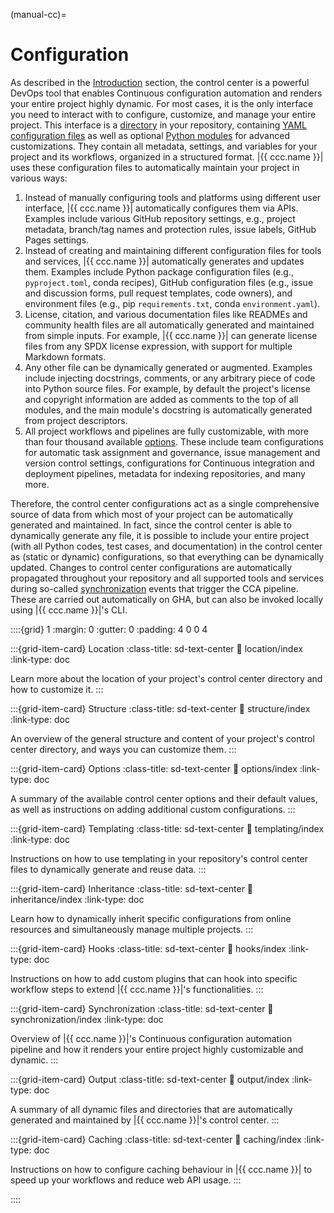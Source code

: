 (manual-cc)=
# Configuration

As described in the [Introduction](#overview-cc) section,
the control center is a powerful DevOps tool
that enables Continuous configuration automation and 
renders your entire project highly dynamic.
For most cases, it is the only interface you need to interact
with to configure, customize, and manage your entire project.
This interface is a [directory](#manual-cc-location) in your repository,
containing [YAML configuration files](#manual-cc-structure) as well as
optional [Python modules](#manual-cc-hooks) for advanced customizations.
They contain all metadata, settings, and variables
for your project and its workflows, organized in a structured format.
|{{ ccc.name }}| uses these configuration files
to automatically maintain your project in various ways:

1. Instead of manually configuring tools and platforms using different user interface,
   |{{ ccc.name }}| automatically configures them via APIs.
   Examples include various GitHub repository settings, e.g., project metadata,
   branch/tag names and protection rules, issue labels, GitHub Pages settings.
2. Instead of creating and maintaining different configuration files for tools and services,
   |{{ ccc.name }}| automatically generates and updates them.
   Examples include Python package configuration files (e.g., `pyproject.toml`, conda recipes),
   GitHub configuration files (e.g., issue and discussion forms, pull request templates, code owners),
   and environment files (e.g., pip `requirements.txt`, conda `environment.yaml`).
3. License, citation, and various documentation files like READMEs and community health files
   are all automatically generated and maintained from simple inputs. For example,
   |{{ ccc.name }}| can generate license files from any SPDX license expression,
   with support for multiple Markdown formats.
4. Any other file can be dynamically generated or augmented. Examples include injecting
   docstrings, comments, or any arbitrary piece of code into Python source files.
   For example, by default the project's license and copyright information are added as comments
   to the top of all modules, and the main module's docstring
   is automatically generated from project descriptors.
5. All project workflows and pipelines are fully customizable,
   with more than four thousand available [options](#manual-cc-options). These include
   team configurations for automatic task assignment and governance,
   issue management and version control settings, configurations for
   Continuous integration and deployment pipelines, metadata for indexing repositories, and many more.

Therefore, the control center configurations act as a single comprehensive
source of data from which most of your project can be automatically generated and maintained.
In fact, since the control center is able to dynamically generate any file,
it is possible to include your entire project (with all Python codes,
test cases, and documentation) in the control center as (static or dynamic) configurations,
so that everything can be dynamically updated.
Changes to control center configurations are automatically propagated throughout your repository
and all supported tools and services during so-called [synchronization](#manual-cc-sync) events that trigger the CCA pipeline.
These are carried out automatically on GHA, but can also be invoked locally using |{{ ccc.name }}|'s CLI.


::::{grid} 1
:margin: 0
:gutter: 0
:padding: 4 0 0 4


:::{grid-item-card} Location
:class-title: sd-text-center
:link: location/index
:link-type: doc

Learn more about the location of
your project's control center directory
and how to customize it.
:::


:::{grid-item-card} Structure
:class-title: sd-text-center
:link: structure/index
:link-type: doc

An overview of the general structure
and content of your project's control center directory,
and ways you can customize them.
:::


:::{grid-item-card} Options
:class-title: sd-text-center
:link: options/index
:link-type: doc

A summary of the available control center options
and their default values, as well as
instructions on adding additional custom configurations.
:::


:::{grid-item-card} Templating
:class-title: sd-text-center
:link: templating/index
:link-type: doc

Instructions on how to use templating
in your repository's control center files
to dynamically generate and reuse data.
:::


:::{grid-item-card} Inheritance
:class-title: sd-text-center
:link: inheritance/index
:link-type: doc

Learn how to dynamically inherit
specific configurations from online resources
and simultaneously manage multiple projects.
:::


:::{grid-item-card} Hooks
:class-title: sd-text-center
:link: hooks/index
:link-type: doc

Instructions on how to add custom plugins
that can hook into specific workflow steps
to extend |{{ ccc.name }}|'s functionalities.
:::


:::{grid-item-card} Synchronization
:class-title: sd-text-center
:link: synchronization/index
:link-type: doc

Overview of |{{ ccc.name }}|'s Continuous configuration automation
pipeline and how it renders your entire project highly customizable and dynamic.
:::


:::{grid-item-card} Output
:class-title: sd-text-center
:link: output/index
:link-type: doc

A summary of all dynamic files and directories that are
automatically generated and maintained by |{{ ccc.name }}|'s control center.
:::


:::{grid-item-card} Caching
:class-title: sd-text-center
:link: caching/index
:link-type: doc

Instructions on how to configure caching behaviour in |{{ ccc.name }}|
to speed up your workflows and reduce web API usage.
:::

::::
